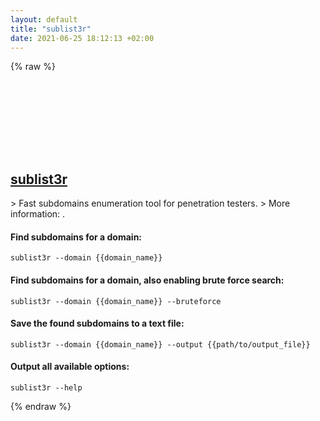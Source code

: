 ```yaml
---
layout: default
title: "sublist3r"
date: 2021-06-25 18:12:13 +02:00
---
```

{% raw %}
<h2 id="sublist3r">
  <a href="/en/common/sublist3r.html">sublist3r</a> <a href="#sublist3r"><svg class="icon">
    <use href="/assets/images/unicode_sprite.svg#link" />
  </svg></a>
</h2>
> Fast subdomains enumeration tool for penetration testers.
> More information: <https://github.com/aboul3la/Sublist3r>.

#### Find subdomains for a domain:
```shell
sublist3r --domain {{domain_name}}
```
#### Find subdomains for a domain, also enabling brute force search:
```shell
sublist3r --domain {{domain_name}} --bruteforce
```
#### Save the found subdomains to a text file:
```shell
sublist3r --domain {{domain_name}} --output {{path/to/output_file}}
```
#### Output all available options:
```shell
sublist3r --help
```
{% endraw %}